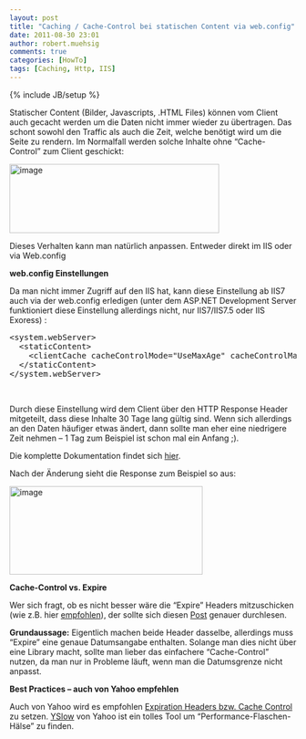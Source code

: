 ```yaml
---
layout: post
title: "Caching / Cache-Control bei statischen Content via web.config"
date: 2011-08-30 23:01
author: robert.muehsig
comments: true
categories: [HowTo]
tags: [Caching, Http, IIS]
---
```

{% include JB/setup %}
<p>Statischer Content (Bilder, Javascripts, .HTML Files) können vom Client auch gecacht werden um die Daten nicht immer wieder zu übertragen. Das schont sowohl den Traffic als auch die Zeit, welche benötigt wird um die Seite zu rendern. Im Normalfall werden solche Inhalte ohne “Cache-Control” zum Client geschickt:</p> <p><a href="{{BASE_PATH}}/assets/wp-images/image1345.png"><img style="background-image: none; border-bottom: 0px; border-left: 0px; padding-left: 0px; padding-right: 0px; display: inline; border-top: 0px; border-right: 0px; padding-top: 0px" title="image" border="0" alt="image" src="{{BASE_PATH}}/assets/wp-images/image_thumb527.png" width="368" height="121"></a></p> <p>Dieses Verhalten kann man natürlich anpassen. Entweder direkt im IIS oder via Web.config</p> <p><strong>web.config Einstellungen</strong></p> <p>Da man nicht immer Zugriff auf den IIS hat, kann diese Einstellung ab IIS7 auch via der web.config erledigen (unter dem ASP.NET Development Server funktioniert diese Einstellung allerdings nicht, nur IIS7/IIS7.5 oder IIS Exoress) :</p> <div style="padding-bottom: 0px; margin: 0px; padding-left: 0px; padding-right: 0px; display: inline; float: none; padding-top: 0px" id="scid:812469c5-0cb0-4c63-8c15-c81123a09de7:8d212c13-934a-4370-ba72-399eebc5ba0e" class="wlWriterEditableSmartContent"><pre name="code" class="c#">&lt;system.webServer&gt;
  &lt;staticContent&gt;
    &lt;clientCache cacheControlMode="UseMaxAge" cacheControlMaxAge="30.00:00:00" /&gt;
  &lt;/staticContent&gt;
&lt;/system.webServer&gt;</pre></div>
<p>&nbsp;</p>
<p>Durch diese Einstellung wird dem Client über den HTTP Response Header mitgeteilt, dass diese Inhalte 30 Tage lang gültig sind. Wenn sich allerdings an den Daten häufiger etwas ändert, dann sollte man eher eine niedrigere Zeit nehmen – 1 Tag zum Beispiel ist schon mal ein Anfang ;). </p>
<p>Die komplette Dokumentation findet sich <a href="http://www.iis.net/ConfigReference/system.webServer/staticContent/clientCache">hier</a>.</p>
<p>Nach der Änderung sieht die Response zum Beispiel so aus:</p>
<p><a href="{{BASE_PATH}}/assets/wp-images/image1346.png"><img style="background-image: none; border-bottom: 0px; border-left: 0px; padding-left: 0px; padding-right: 0px; display: inline; border-top: 0px; border-right: 0px; padding-top: 0px" title="image" border="0" alt="image" src="{{BASE_PATH}}/assets/wp-images/image_thumb528.png" width="339" height="155"></a></p>
<p><strong>Cache-Control vs. Expire</strong></p>
<p>Wer sich fragt, ob es nicht besser wäre die “Expire” Headers mitzuschicken (wie z.B. hier <a href="http://madskristensen.net/post/Add-expires-header-for-images.aspx">empfohlen</a>), der sollte sich diesen <a href="http://www.mnot.net/blog/2007/05/15/expires_max-age">Post</a> genauer durchlesen.</p>
<p><strong>Grundaussage:</strong> Eigentlich machen beide Header dasselbe, allerdings muss “Expire” eine genaue Datumsangabe enthalten. Solange man dies nicht über eine Library macht, sollte man lieber das einfachere “Cache-Control” nutzen, da man nur in Probleme läuft, wenn man die Datumsgrenze nicht anpasst.</p>
<p><strong>Best Practices – auch von Yahoo empfehlen</strong></p>
<p>Auch von Yahoo wird es empfohlen <a href="http://developer.yahoo.com/performance/rules.html">Expiration Headers bzw. Cache Control</a> zu setzen. <a href="http://developer.yahoo.com/yslow/">YSlow</a> von Yahoo ist ein tolles Tool um “Performance-Flaschen-Hälse” zu finden.</p>
